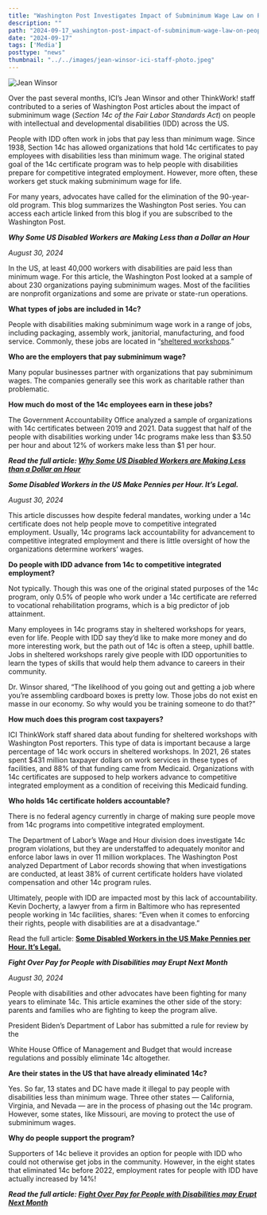 ```yaml
---
title: "Washington Post Investigates Impact of Subminimum Wage Law on People with Disabilities"
description: ""
path: "2024-09-17_washington-post-impact-of-subminimum-wage-law-on-people-with-disabilities.md"
date: "2024-09-17"
tags: ['Media']
posttype: "news"
thumbnail: "../../images/jean-winsor-ici-staff-photo.jpeg"
---
```


![Jean Winsor](/images/jean-winsor-ici-staff-photo.jpeg)

Over the past several months, ICI’s Jean Winsor and other ThinkWork! staff contributed to a series of Washington Post articles about the impact of subminimum wage (*Section 14c of the Fair Labor Standards Act*) on people with intellectual and developmental disabilities (IDD) across the US.

People with IDD often work in jobs that pay less than minimum wage. Since 1938, Section 14c has allowed organizations that hold 14c certificates to pay employees with disabilities less than minimum wage. The original stated goal of the 14c certificate program was to help people with disabilities prepare for competitive integrated employment. However, more often, these workers get stuck making subminimum wage for life.

For many years, advocates have called for the elimination of the 90-year-old program. This blog summarizes the Washington Post series. You can access each article linked from this blog if you are subscribed to the Washington Post.

***Why Some US Disabled Workers are Making Less than a Dollar an Hour***

*August 30, 2024*

In the US, at least 40,000 workers with disabilities are paid less than minimum wage. For this article, the Washington Post looked at a sample of about 230 organizations paying subminimum wages. Most of the facilities are nonprofit organizations and some are private or state-run operations.

**What types of jobs are included in 14c?**

People with disabilities making subminimum wage work in a range of jobs, including packaging, assembly work, janitorial, manufacturing, and food service. Commonly, these jobs are located in “[sheltered workshops](https://www.thinkwork.org/taxonomy/term/429).”

**Who are the employers that pay subminimum wage?**

Many popular businesses partner with organizations that pay subminimum wages. The companies generally see this work as charitable rather than problematic.

**How much do most of the 14c employees earn in these jobs?**

The Government Accountability Office analyzed a sample of organizations with 14c certificates between 2019 and 2021. Data suggest that half of the people with disabilities working under 14c programs make less than $3.50 per hour and about 12% of workers make less than $1 per hour.

***Read the full article: [Why Some US Disabled Workers are Making Less than a Dollar an Hour](https://www.washingtonpost.com/wellness/interactive/2024/disability-subminimum-wages-contract-labor/?pwapi_token=eyJ0eXAiOiJKV1QiLCJhbGciOiJIUzI1NiJ9.eyJyZWFzb24iOiJnaWZ0IiwibmJmIjoxNzI0OTkwNDAwLCJpc3MiOiJzdWJzY3JpcHRpb25zIiwiZXhwIjoxNzI2MzcyNzk5LCJpYXQiOjE3MjQ5OTA0MDAsImp0aSI6IjBkNjc0NWE4LTk4NjUtNDY1Mi04NTVhLWYyYzRiZjQxZDg4MiIsInVybCI6Imh0dHBzOi8vd3d3Lndhc2hpbmd0b25wb3N0LmNvbS93ZWxsbmVzcy9pbnRlcmFjdGl2ZS8yMDI0L2Rpc2FiaWxpdHktc3VibWluaW11bS13YWdlcy1jb250cmFjdC1sYWJvci8ifQ.G-96sEWA8e_xazt7YxHOGiS2nsGwqs8esY6jJh8GkI0&itid=gfta)***

***Some Disabled Workers in the US Make Pennies per Hour. It’s Legal.***

*August 30, 2024*

This article discusses how despite federal mandates, working under a 14c certificate does not help people move to competitive integrated employment. Usually, 14c programs lack accountability for advancement to competitive integrated employment and there is little oversight of how the organizations determine workers’ wages.

**Do people with IDD advance from 14c to competitive integrated employment?**

Not typically. Though this was one of the original stated purposes of the 14c program, only 0.5% of people who work under a 14c certificate are referred to vocational rehabilitation programs, which is a big predictor of job attainment.

Many employees in 14c programs stay in sheltered workshops for years, even for life. People with IDD say they’d like to make more money and do more interesting work, but the path out of 14c is often a steep, uphill battle. Jobs in sheltered workshops rarely give people with IDD opportunities to learn the types of skills that would help them advance to careers in their community.

Dr. Winsor shared, “The likelihood of you going out and getting a job where you’re assembling cardboard boxes is pretty low. Those jobs do not exist en masse in our economy. So why would you be training someone to do that?”

**How much does this program cost taxpayers?**

ICI ThinkWork staff shared data about funding for sheltered workshops with Washington Post reporters. This type of data is important because a large percentage of 14c work occurs in sheltered workshops. In 2021, 26 states spent $431 million taxpayer dollars on work services in these types of facilities, and 88% of that funding came from Medicaid. Organizations with 14c certificates are supposed to help workers advance to competitive integrated employment as a condition of receiving this Medicaid funding.

**Who holds 14c certificate holders accountable?**

There is no federal agency currently in charge of making sure people move from 14c programs into competitive integrated employment.

The Department of Labor’s Wage and Hour division does investigate 14c program violations, but they are understaffed to adequately monitor and enforce labor laws in over 11 million workplaces. The Washington Post analyzed Department of Labor records showing that when investigations are conducted, at least 38% of current certificate holders have violated compensation and other 14c program rules.

Ultimately, people with IDD are impacted most by this lack of accountability. Kevin Docherty, a lawyer from a firm in Baltimore who has represented people working in 14c facilities, shares: “Even when it comes to enforcing their rights, people with disabilities are at a disadvantage.”

Read the full article: [**Some Disabled Workers in the US Make Pennies per Hour. It’s Legal.**](https://www.washingtonpost.com/wellness/2024/08/30/subminimum-wage-disabled-workers/?pwapi_token=eyJ0eXAiOiJKV1QiLCJhbGciOiJIUzI1NiJ9.eyJyZWFzb24iOiJnaWZ0IiwibmJmIjoxNzI0OTkwNDAwLCJpc3MiOiJzdWJzY3JpcHRpb25zIiwiZXhwIjoxNzI2MzcyNzk5LCJpYXQiOjE3MjQ5OTA0MDAsImp0aSI6IjJiNDViZmNlLTE1NjctNGNjNS05Mjc1LWQzYjQwM2VlNzI2OSIsInVybCI6Imh0dHBzOi8vd3d3Lndhc2hpbmd0b25wb3N0LmNvbS93ZWxsbmVzcy8yMDI0LzA4LzMwL3N1Ym1pbmltdW0td2FnZS1kaXNhYmxlZC13b3JrZXJzLyJ9.T1tPPAw3q3X7g8rI4opnch8W5byAy1UYu5Hg_xdyolg)

***Fight Over Pay for People with Disabilities may Erupt Next Month***

*August 30, 2024*

People with disabilities and other advocates have been fighting for many years to eliminate 14c. This article examines the other side of the story: parents and families who are fighting to keep the program alive.

President Biden’s Department of Labor has submitted a rule for review by the

White House Office of Management and Budget that would increase regulations and possibly eliminate 14c altogether.

**Are their states in the US that have already eliminated 14c?**

Yes. So far, 13 states and DC have made it illegal to pay people with disabilities less than minimum wage. Three other states — California, Virginia, and Nevada — are in the process of phasing out the 14c program. However, some states, like Missouri, are moving to protect the use of subminimum wages.

**Why do people support the program?**

Supporters of 14c believe it provides an option for people with IDD who could not otherwise get jobs in the community. However, in the eight states that eliminated 14c before 2022, employment rates for people with IDD have actually increased by 14%!

***Read the full article: [Fight Over Pay for People with Disabilities may Erupt Next Month](https://www.washingtonpost.com/politics/2024/08/30/subminimum-wage-labor-department-politics-disabled-workers/?pwapi_token=eyJ0eXAiOiJKV1QiLCJhbGciOiJIUzI1NiJ9.eyJyZWFzb24iOiJnaWZ0IiwibmJmIjoxNzI0OTkwNDAwLCJpc3MiOiJzdWJzY3JpcHRpb25zIiwiZXhwIjoxNzI2MzcyNzk5LCJpYXQiOjE3MjQ5OTA0MDAsImp0aSI6IjhhMDA4N2ZjLTEzMWMtNDE1NS1iZDEyLWY5NjYwZGNiMGEzZiIsInVybCI6Imh0dHBzOi8vd3d3Lndhc2hpbmd0b25wb3N0LmNvbS9wb2xpdGljcy8yMDI0LzA4LzMwL3N1Ym1pbmltdW0td2FnZS1sYWJvci1kZXBhcnRtZW50LXBvbGl0aWNzLWRpc2FibGVkLXdvcmtlcnMvIn0.FTbuywbXAPoSmGcRWJaH6A9CYY30zatv2IrLgGqopOw)***
